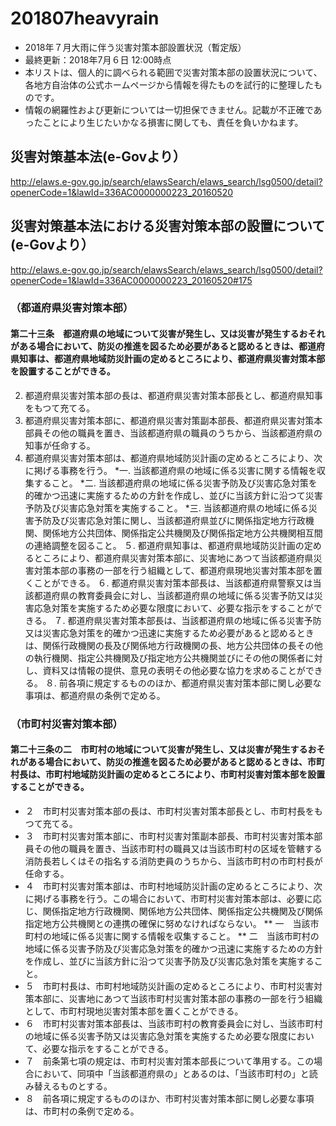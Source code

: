 # 201807heavyrain
* 2018年７月大雨に伴う災害対策本部設置状況（暫定版）
* 最終更新：2018年7月６日 12:00時点
* 本リストは、個人的に調べられる範囲で災害対策本部の設置状況について、各地方自治体の公式ホームページから情報を得たものを試行的に整理したものです。
* 情報の網羅性および更新については一切担保できません。記載が不正確であったことにより生じたいかなる損害に関しても、責任を負いかねます。

## 災害対策基本法(e-Govより）
http://elaws.e-gov.go.jp/search/elawsSearch/elaws_search/lsg0500/detail?openerCode=1&lawId=336AC0000000223_20160520

## 災害対策基本法における災害対策本部の設置について(e-Govより）
http://elaws.e-gov.go.jp/search/elawsSearch/elaws_search/lsg0500/detail?openerCode=1&lawId=336AC0000000223_20160520#175

### （都道府県災害対策本部）
#### 第二十三条　都道府県の地域について災害が発生し、又は災害が発生するおそれがある場合において、防災の推進を図るため必要があると認めるときは、都道府県知事は、都道府県地域防災計画の定めるところにより、都道府県災害対策本部を設置することができる。

2. 都道府県災害対策本部の長は、都道府県災害対策本部長とし、都道府県知事をもつて充てる。
3. 都道府県災害対策本部に、都道府県災害対策副本部長、都道府県災害対策本部員その他の職員を置き、当該都道府県の職員のうちから、当該都道府県の知事が任命する。
4. 都道府県災害対策本部は、都道府県地域防災計画の定めるところにより、次に掲げる事務を行う。
 *一. 当該都道府県の地域に係る災害に関する情報を収集すること。
 *二. 当該都道府県の地域に係る災害予防及び災害応急対策を的確かつ迅速に実施するための方針を作成し、並びに当該方針に沿つて災害予防及び災害応急対策を実施すること。
 *三. 当該都道府県の地域に係る災害予防及び災害応急対策に関し、当該都道府県並びに関係指定地方行政機関、関係地方公共団体、関係指定公共機関及び関係指定地方公共機関相互間の連絡調整を図ること。
５. 都道府県知事は、都道府県地域防災計画の定めるところにより、都道府県災害対策本部に、災害地にあつて当該都道府県災害対策本部の事務の一部を行う組織として、都道府県現地災害対策本部を置くことができる。
６. 都道府県災害対策本部長は、当該都道府県警察又は当該都道府県の教育委員会に対し、当該都道府県の地域に係る災害予防又は災害応急対策を実施するため必要な限度において、必要な指示をすることができる。
７. 都道府県災害対策本部長は、当該都道府県の地域に係る災害予防又は災害応急対策を的確かつ迅速に実施するため必要があると認めるときは、関係行政機関の長及び関係地方行政機関の長、地方公共団体の長その他の執行機関、指定公共機関及び指定地方公共機関並びにその他の関係者に対し、資料又は情報の提供、意見の表明その他必要な協力を求めることができる。
８. 前各項に規定するもののほか、都道府県災害対策本部に関し必要な事項は、都道府県の条例で定める。

### （市町村災害対策本部）
#### 第二十三条の二　市町村の地域について災害が発生し、又は災害が発生するおそれがある場合において、防災の推進を図るため必要があると認めるときは、市町村長は、市町村地域防災計画の定めるところにより、市町村災害対策本部を設置することができる。
* ２　市町村災害対策本部の長は、市町村災害対策本部長とし、市町村長をもつて充てる。
* ３　市町村災害対策本部に、市町村災害対策副本部長、市町村災害対策本部員その他の職員を置き、当該市町村の職員又は当該市町村の区域を管轄する消防長若しくはその指名する消防吏員のうちから、当該市町村の市町村長が任命する。
* ４　市町村災害対策本部は、市町村地域防災計画の定めるところにより、次に掲げる事務を行う。この場合において、市町村災害対策本部は、必要に応じ、関係指定地方行政機関、関係地方公共団体、関係指定公共機関及び関係指定地方公共機関との連携の確保に努めなければならない。
 ** 一　当該市町村の地域に係る災害に関する情報を収集すること。
 ** 二　当該市町村の地域に係る災害予防及び災害応急対策を的確かつ迅速に実施するための方針を作成し、並びに当該方針に沿つて災害予防及び災害応急対策を実施すること。
* ５　市町村長は、市町村地域防災計画の定めるところにより、市町村災害対策本部に、災害地にあつて当該市町村災害対策本部の事務の一部を行う組織として、市町村現地災害対策本部を置くことができる。
* ６　市町村災害対策本部長は、当該市町村の教育委員会に対し、当該市町村の地域に係る災害予防又は災害応急対策を実施するため必要な限度において、必要な指示をすることができる。
* ７　前条第七項の規定は、市町村災害対策本部長について準用する。この場合において、同項中「当該都道府県の」とあるのは、「当該市町村の」と読み替えるものとする。
* ８　前各項に規定するもののほか、市町村災害対策本部に関し必要な事項は、市町村の条例で定める。

